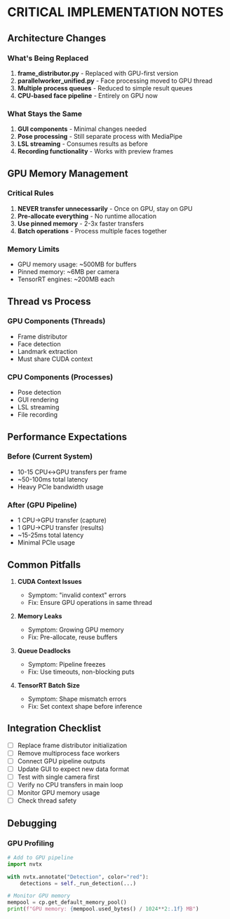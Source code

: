 # CRITICAL IMPLEMENTATION NOTES

## Architecture Changes

### What's Being Replaced
1. **frame_distributor.py** - Replaced with GPU-first version
2. **parallelworker_unified.py** - Face processing moved to GPU thread
3. **Multiple process queues** - Reduced to simple result queues
4. **CPU-based face pipeline** - Entirely on GPU now

### What Stays the Same
1. **GUI components** - Minimal changes needed
2. **Pose processing** - Still separate process with MediaPipe
3. **LSL streaming** - Consumes results as before
4. **Recording functionality** - Works with preview frames

## GPU Memory Management

### Critical Rules
1. **NEVER transfer unnecessarily** - Once on GPU, stay on GPU
2. **Pre-allocate everything** - No runtime allocation
3. **Use pinned memory** - 2-3x faster transfers
4. **Batch operations** - Process multiple faces together

### Memory Limits
- GPU memory usage: ~500MB for buffers
- Pinned memory: ~6MB per camera
- TensorRT engines: ~200MB each

## Thread vs Process

### GPU Components (Threads)
- Frame distributor
- Face detection
- Landmark extraction
- Must share CUDA context

### CPU Components (Processes)
- Pose detection
- GUI rendering
- LSL streaming
- File recording

## Performance Expectations

### Before (Current System)
- 10-15 CPU↔GPU transfers per frame
- ~50-100ms total latency
- Heavy PCIe bandwidth usage

### After (GPU Pipeline)
- 1 CPU→GPU transfer (capture)
- 1 GPU→CPU transfer (results)
- ~15-25ms total latency
- Minimal PCIe usage

## Common Pitfalls

1. **CUDA Context Issues**
   - Symptom: "invalid context" errors
   - Fix: Ensure GPU operations in same thread

2. **Memory Leaks**
   - Symptom: Growing GPU memory
   - Fix: Pre-allocate, reuse buffers

3. **Queue Deadlocks**
   - Symptom: Pipeline freezes
   - Fix: Use timeouts, non-blocking puts

4. **TensorRT Batch Size**
   - Symptom: Shape mismatch errors
   - Fix: Set context shape before inference

## Integration Checklist

- [ ] Replace frame distributor initialization
- [ ] Remove multiprocess face workers
- [ ] Connect GPU pipeline outputs
- [ ] Update GUI to expect new data format
- [ ] Test with single camera first
- [ ] Verify no CPU transfers in main loop
- [ ] Monitor GPU memory usage
- [ ] Check thread safety

## Debugging

### GPU Profiling
```python
# Add to GPU pipeline
import nvtx

with nvtx.annotate("Detection", color="red"):
    detections = self._run_detection(...)

# Monitor GPU memory
mempool = cp.get_default_memory_pool()
print(f"GPU memory: {mempool.used_bytes() / 1024**2:.1f} MB")